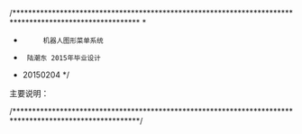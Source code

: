 /********************************************************************************************************
 * 
 *		 	机器人图形菜单系统
 *  	陆潮东 2015年毕业设计
 * 	20150204
 */


主要说明：





/********************************************************************************************************/









